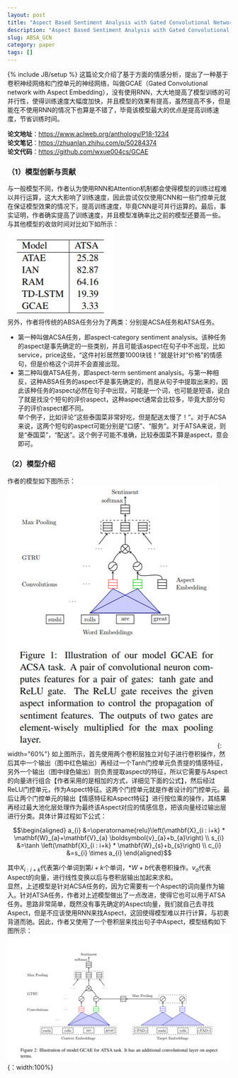 ```yaml
---
layout: post
title: "Aspect Based Sentiment Analysis with Gated Convolutional Networks"
description: "Aspect Based Sentiment Analysis with Gated Convolutional Networks"
slug: ABSA_GCN
category: paper
tags: []
---
```

{% include JB/setup %}
这篇论文介绍了基于方面的情感分析，提出了一种基于卷积神经网络和门控单元的神经网络，叫做GCAE（Gated Convolutional network with Aspect Embedding），没有使用RNN，大大地提高了模型训练的可并行性，使得训练速度大幅度加快，并且模型的效果有提高，虽然提高不多，但是能在不使用RNN的情况下也算是不错了，毕竟该模型最大的优点是提高训练速度，节省训练时间。

**论文地址**：<https://www.aclweb.org/anthology/P18-1234>  
**论文笔记**：<https://zhuanlan.zhihu.com/p/50284374>  
**论文代码**：<https://github.com/wxue004cs/GCAE>  
### （1）模型创新与贡献
与一般模型不同，作者认为使用RNN和Attention机制都会使得模型的训练过程难以并行运算，这大大影响了训练速度，因此尝试仅仅使用CNN和一些门控单元就在保证模型效果的情况下，提高训练速度，毕竟CNN是可并行运算的。最后，事实证明，作者确实提高了训练速度，并且模型准确率比之前的模型还要高一些。 
与其他模型的收敛时间对比如下如所示：  
![收敛时间对比](/images/posts/absa_with_gcn-1.png)   
另外，作者将传统的ABSA任务分为了两类：分别是ACSA任务和ATSA任务。
- 第一种叫做ACSA任务，即aspect-category sentiment analysis。该种任务的aspect是事先确定的一些类别，并且可能该aspect在句子中不出现，比如service，price这些，“这件衬衫居然要1000块钱！”就是针对“价格”的情感句，但是价格这个词并不会直接出现。  
- 第二种叫做ATSA任务，即aspect-term sentiment analysis。与第一种相反，这种ABSA任务的aspect不是事先确定的，而是从句子中提取出来的，因此该种任务的aspect必然在句子中出现，可能是一个词，也可能是短语，说白了就是找没个短句的评价aspect，这种aspect通常会比较多，毕竟大部分句子的评价aspect都不同。  
举个例子，比如评论“这些泰国菜非常好吃，但是配送太慢了！”。对于ACSA来说，这两个短句的aspect可能分别是“口感”、“服务”。对于ATSA来说，则是“泰国菜”，“配送”。这个例子可能不准确，比较泰国菜不算是aspect，意会即可。

### （2）模型介绍
作者的模型如下图所示：  
![模型结构](/images/posts/absa_with_gcn-2.png){: width="60%"}
如上图所示，首先使用两个卷积层独立对句子进行卷积操作，然后其中一个输出（图中红色输出）再经过一个Tanh门控单元负责提的情感特征，另外一个输出（图中绿色输出）则负责提取aspect的特征，所以它需要与Aspect的向量进行组合【作者采用的是相加的方式，详细见下面的公式】，然后经过ReLU门控单元，作为Aspect特征。这两个门控单元就是作者设计的门控单元。最后让两个门控单元的输出【情感特征和Aspect特征】进行按位乘的操作，其结果再经过最大池化层处理作为最终该Aspect对应的情感信息，把该向量经过输出层进行分类。具体计算过程如下公式：

$$\begin{aligned} a_{i} &=\operatorname{relu}\left(\mathbf{X}_{i : i+k} * \mathbf{W}_{a}+\mathbf{V}_{a} \boldsymbol{v}_{a}+b_{a}\right) \\ s_{i} &=\tanh \left(\mathbf{X}_{i : i+k} * \mathbf{W}_{s}+b_{s}\right) \\ c_{i} &=s_{i} \times a_{i} \end{aligned}$$  

其中${X}_{i : i+k}$代表第$i$个单词到第$i+k$个单词，$*W+b$代表卷积操作。$v_a$代表Aspect的向量，进行线性变换以后与卷积层输出加起来求和。  
显然，上述模型是针对ACSA任务的，因为它需要有一个Aspect的词向量作为输入。针对ATSA任务，作者对上述模型做出了一点改进，使得它也可以用于ATSA任务。思路非常简单，既然没有事先确定的Aspect向量，我们就自己去寻找Aspect，但是不应该使用RNN来找Aspect，这回使得模型难以并行计算，与初衷背道而驰。因此，作者又使用了一个卷积层来找出句子中Aspect，模型结构如下图所示：  
![](/images/posts/absa_with_gcn-3.png){：width:100%}


